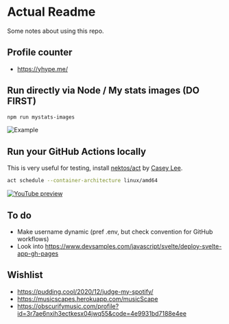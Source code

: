 # Actual Readme
Some notes about using this repo.

## Profile counter
- https://yhype.me/

## Run directly via Node / My stats images (DO FIRST)
```sh
npm run mystats-images
```
![Example](storage/samples/npm-run-mystats-images.gif)

## Run your GitHub Actions locally
This is very useful for testing, install [nektos/act](https://github.com/nektos/act) by [Casey Lee](https://cplee.org/).
```sh
act schedule --container-architecture linux/amd64
```
[![YouTube preview](https://img.youtube.com/vi/Dee1FYYUP9I/0.jpg)](https://www.youtube.com/watch?v=Dee1FYYUP9I)

## To do
- Make username dynamic (pref .env, but check convention for GitHub workflows)
- Look into https://www.devsamples.com/javascript/svelte/deploy-svelte-app-gh-pages

## Wishlist
- https://pudding.cool/2020/12/judge-my-spotify/
- https://musicscapes.herokuapp.com/musicScape
- https://obscurifymusic.com/profile?id=3r7ae6nxih3ectkesx04jwq55&code=4e9931bd7188e4ee
